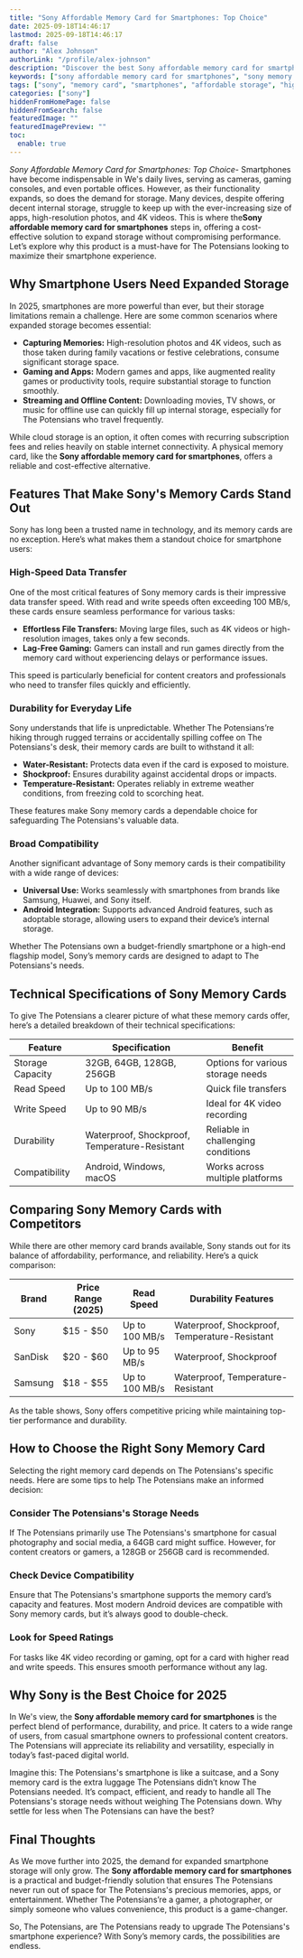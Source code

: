 ```yaml
---
title: "Sony Affordable Memory Card for Smartphones: Top Choice"
date: 2025-09-18T14:46:17
lastmod: 2025-09-18T14:46:17
draft: false
author: "Alex Johnson"
authorLink: "/profile/alex-johnson"
description: "Discover the best Sony affordable memory card for smartphones! Expand storage, boost performance, and save more with reliable, budget-friendly options."
keywords: ["sony affordable memory card for smartphones", "sony memory card for smartphones", "affordable sony smartphone memory solutions"]
tags: ["sony", "memory card", "smartphones", "affordable storage", "high-speed memory"]
categories: ["sony"]
hiddenFromHomePage: false
hiddenFromSearch: false
featuredImage: ""
featuredImagePreview: ""
toc:
  enable: true
---
```



*Sony Affordable Memory Card for Smartphones: Top Choice*- Smartphones have become indispensable in We's daily lives, serving as cameras, gaming consoles, and even portable offices. However, as their functionality expands, so does the demand for storage. Many devices, despite offering decent internal storage, struggle to keep up with the ever-increasing size of apps, high-resolution photos, and 4K videos. This is where the**Sony affordable memory card for smartphones** steps in, offering a cost-effective solution to expand storage without compromising performance. Let’s explore why this product is a must-have for The Potensians looking to maximize their smartphone experience.

## Why Smartphone Users Need Expanded Storage

In 2025, smartphones are more powerful than ever, but their storage limitations remain a challenge. Here are some common scenarios where expanded storage becomes essential:

- **Capturing Memories:** High-resolution photos and 4K videos, such as those taken during family vacations or festive celebrations, consume significant storage space. 
- **Gaming and Apps:** Modern games and apps, like augmented reality games or productivity tools, require substantial storage to function smoothly. 
- **Streaming and Offline Content:** Downloading movies, TV shows, or music for offline use can quickly fill up internal storage, especially for The Potensians who travel frequently. 

While cloud storage is an option, it often comes with recurring subscription fees and relies heavily on stable internet connectivity. A physical memory card, like the **Sony affordable memory card for smartphones**, offers a reliable and cost-effective alternative.

## Features That Make Sony's Memory Cards Stand Out

Sony has long been a trusted name in technology, and its memory cards are no exception. Here’s what makes them a standout choice for smartphone users:

### High-Speed Data Transfer

One of the most critical features of Sony memory cards is their impressive data transfer speed. With read and write speeds often exceeding 100 MB/s, these cards ensure seamless performance for various tasks:

- **Effortless File Transfers:** Moving large files, such as 4K videos or high-resolution images, takes only a few seconds. 
- **Lag-Free Gaming:** Gamers can install and run games directly from the memory card without experiencing delays or performance issues. 

This speed is particularly beneficial for content creators and professionals who need to transfer files quickly and efficiently.

### Durability for Everyday Life

Sony understands that life is unpredictable. Whether The Potensians’re hiking through rugged terrains or accidentally spilling coffee on The Potensians's desk, their memory cards are built to withstand it all:

- **Water-Resistant:** Protects data even if the card is exposed to moisture. 
- **Shockproof:** Ensures durability against accidental drops or impacts. 
- **Temperature-Resistant:** Operates reliably in extreme weather conditions, from freezing cold to scorching heat. 

These features make Sony memory cards a dependable choice for safeguarding The Potensians's valuable data.

### Broad Compatibility

Another significant advantage of Sony memory cards is their compatibility with a wide range of devices:

- **Universal Use:** Works seamlessly with smartphones from brands like Samsung, Huawei, and Sony itself. 
- **Android Integration:** Supports advanced Android features, such as adoptable storage, allowing users to expand their device’s internal storage. 

Whether The Potensians own a budget-friendly smartphone or a high-end flagship model, Sony’s memory cards are designed to adapt to The Potensians's needs.

## Technical Specifications of Sony Memory Cards

To give The Potensians a clearer picture of what these memory cards offer, here’s a detailed breakdown of their technical specifications:

<div class="table-responsive">
<table class="html-table">
<thead>
<tr>
<th>Feature</th>
<th>Specification</th>
<th>Benefit</th>
</tr>
</thead>
<tbody>
<tr>
<td>Storage Capacity</td>
<td>32GB, 64GB, 128GB, 256GB</td>
<td>Options for various storage needs</td>
</tr>
<tr>
<td>Read Speed</td>
<td>Up to 100 MB/s</td>
<td>Quick file transfers</td>
</tr>
<tr>
<td>Write Speed</td>
<td>Up to 90 MB/s</td>
<td>Ideal for 4K video recording</td>
</tr>
<tr>
<td>Durability</td>
<td>Waterproof, Shockproof, Temperature-Resistant</td>
<td>Reliable in challenging conditions</td>
</tr>
<tr>
<td>Compatibility</td>
<td>Android, Windows, macOS</td>
<td>Works across multiple platforms</td>
</tr>
</tbody>
</table>
</div>

## Comparing Sony Memory Cards with Competitors

While there are other memory card brands available, Sony stands out for its balance of affordability, performance, and reliability. Here’s a quick comparison:

<div class="table-responsive">
<table class="html-table">
<thead>
<tr>
<th>Brand</th>
<th>Price Range (2025)</th>
<th>Read Speed</th>
<th>Durability Features</th>
</tr>
</thead>
<tbody>
<tr>
<td>Sony</td>
<td>$15 - $50</td>
<td>Up to 100 MB/s</td>
<td>Waterproof, Shockproof, Temperature-Resistant</td>
</tr>
<tr>
<td>SanDisk</td>
<td>$20 - $60</td>
<td>Up to 95 MB/s</td>
<td>Waterproof, Shockproof</td>
</tr>
<tr>
<td>Samsung</td>
<td>$18 - $55</td>
<td>Up to 100 MB/s</td>
<td>Waterproof, Temperature-Resistant</td>
</tr>
</tbody>
</table>
</div>

As the table shows, Sony offers competitive pricing while maintaining top-tier performance and durability.

## How to Choose the Right Sony Memory Card

Selecting the right memory card depends on The Potensians's specific needs. Here are some tips to help The Potensians make an informed decision:

### Consider The Potensians's Storage Needs

If The Potensians primarily use The Potensians's smartphone for casual photography and social media, a 64GB card might suffice. However, for content creators or gamers, a 128GB or 256GB card is recommended.

### Check Device Compatibility

Ensure that The Potensians's smartphone supports the memory card’s capacity and features. Most modern Android devices are compatible with Sony memory cards, but it’s always good to double-check.

### Look for Speed Ratings

For tasks like 4K video recording or gaming, opt for a card with higher read and write speeds. This ensures smooth performance without any lag.

## Why Sony is the Best Choice for 2025

In We's view, the **Sony affordable memory card for smartphones** is the perfect blend of performance, durability, and price. It caters to a wide range of users, from casual smartphone owners to professional content creators. The Potensians will appreciate its reliability and versatility, especially in today’s fast-paced digital world.

Imagine this: The Potensians's smartphone is like a suitcase, and a Sony memory card is the extra luggage The Potensians didn’t know The Potensians needed. It’s compact, efficient, and ready to handle all The Potensians's storage needs without weighing The Potensians down. Why settle for less when The Potensians can have the best?

## Final Thoughts

As We move further into 2025, the demand for expanded smartphone storage will only grow. The **Sony affordable memory card for smartphones** is a practical and budget-friendly solution that ensures The Potensians never run out of space for The Potensians's precious memories, apps, or entertainment. Whether The Potensians’re a gamer, a photographer, or simply someone who values convenience, this product is a game-changer.

So, The Potensians, are The Potensians ready to upgrade The Potensians's smartphone experience? With Sony’s memory cards, the possibilities are endless.